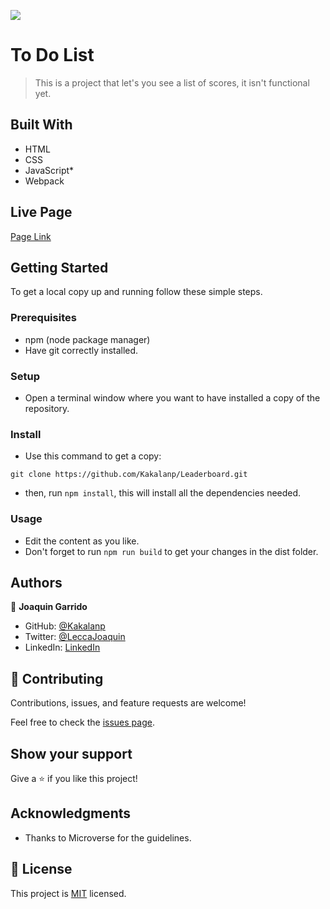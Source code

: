 ![](https://img.shields.io/badge/Microverse-blueviolet)

# To Do List

> This is a project that let's you see a list of scores, it isn't functional yet.


## Built With

- HTML
- CSS
- JavaScript*
- Webpack

## Live Page

[Page Link](https://kakalanp.github.io/Leaderboard/dist/)


## Getting Started

To get a local copy up and running follow these simple steps.

### Prerequisites

- npm (node package manager)
- Have git correctly installed.

### Setup

- Open a terminal window where you want to have installed a copy of the repository.

### Install

- Use this command to get a copy:
```
git clone https://github.com/Kakalanp/Leaderboard.git
```

- then, run `npm install`, this will install all the dependencies needed.
### Usage

- Edit the content as you like.
- Don't forget to run `npm run build` to get your changes in the dist folder.

## Authors

👤 **Joaquin Garrido**

- GitHub: [@Kakalanp](https://github.com/Kakalanp)
- Twitter: [@LeccaJoaquin](https://twitter.com/LeccaJoaquin)
- LinkedIn: [LinkedIn](https://www.linkedin.com/in/joaquín-garrido-lecca-zanetti-623583204)


## 🤝 Contributing

Contributions, issues, and feature requests are welcome!

Feel free to check the [issues page](../../issues/).

## Show your support

Give a ⭐️ if you like this project!

## Acknowledgments

- Thanks to Microverse for the guidelines.


## 📝 License

This project is [MIT](./MIT.md) licensed.
